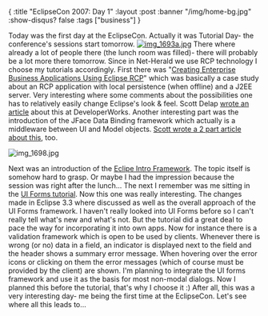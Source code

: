 {
  :title "EclipseCon 2007: Day 1"
  :layout :post
  :banner "/img/home-bg.jpg"
  :show-disqus? false
  :tags ["business"]
}

Today was the first day at the EclipseCon. Actually it was Tutorial Day- the conference's sessions start tomorrow. [![img\_1693a.jpg](/img/uploads/2007/03/img_1693a.jpg)](/img/uploads/2007/03/img_1693a.jpg "img_1693a.jpg") There where already a lot of people there (the lunch room was filled)- there will probably be a lot more there tomorrow. Since in Net-Herald we use RCP technology I choose my tutorials accordingly. First there was "[Creating Enterprise Business Applications Using Eclipse RCP](http://www.eclipsecon.org/2007/index.php?page=sub/&id=3648)" which was basically a case study about an RCP application with local persistence (when offline) and a J2EE server. Very interesting where some comments about the possibilities one has to relatively easily change Eclipse's look & feel. Scott Delap [wrote an article](http://www-128.ibm.com/developerworks/edu/os-dw-os-eclipse-rcp1.html) about this at DeveloperWorks. Another interesting part was the introduction of the JFace Data Binding framework which actually is a middleware between UI and Model objects. [Scott wrote a 2 part article about this](http://www-128.ibm.com/developerworks/library/os-ecl-jfacedb1/), too. [](/img/uploads/2007/03/img_1698.jpg "img_1698.jpg")

![img\_1698.jpg](/img/uploads/2007/03/img_1698.jpg)

Next was an introduction of the [Eclipe Intro Framework](http://www.eclipsecon.org/2007/index.php?page=sub/&id=3655). The topic itself is somehow hard to grasp. Or maybe I had the impression because the session was right after the lunch... The next I remember was me sitting in the [UI Forms tutorial](http://www.eclipsecon.org/2007/index.php?page=sub/&id=3664). Now this one was really interesting. The changes made in Eclipse 3.3 where discussed as well as the overall approach of the UI Forms framework. I haven't really looked into UI Forms before so I can't really tell what's new and what's not. But the tutorial did a great deal to pace the way for incorporating it into own apps. Now for instance there is a validation framework which is open to be used by clients. Whenever there is wrong (or no) data in a field, an indicator is displayed next to the field and the header shows a summary error message. When hovering over the error icons or clicking on them the error messages (which of course must be provided by the client) are shown. I'm planning to integrate the UI forms framework and use it as the basis for most non-modal dialogs. Now I planned this before the tutorial, that's why I choose it :) After all, this was a very interesting day- me being the first time at the EclipseCon. Let's see where all this leads to...
